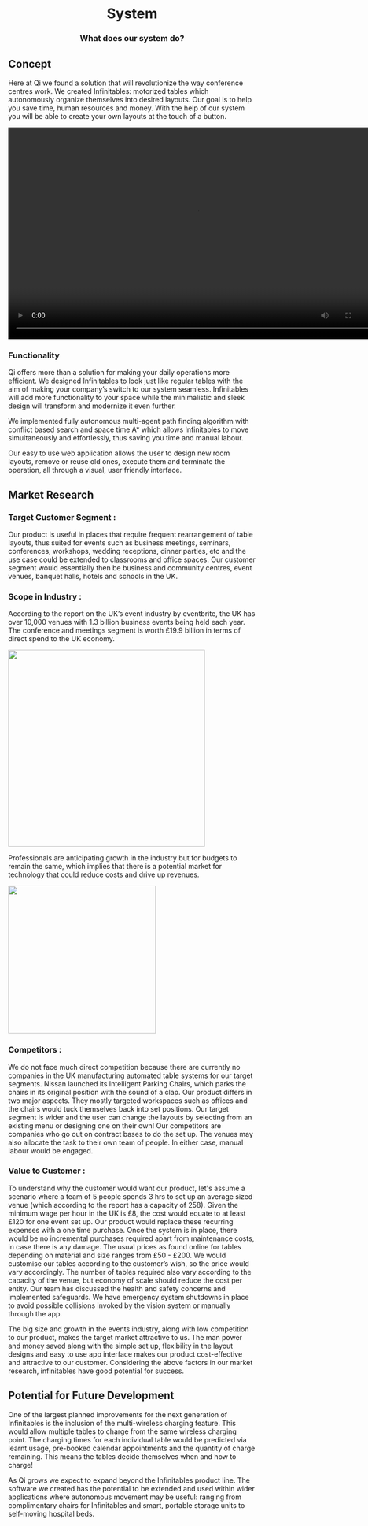 <h1 align="center">System</h1>
<h3 align="center">What does our system do?</h3>

## Concept

Here at Qi we found a solution that will revolutionize the way conference centres work. We created Infinitables: motorized tables which autonomously organize themselves into desired layouts. Our goal is to help you save time, human resources and money. With the help of our system you will be able to create your own layouts at the touch of a button.

<video width="764" height="430" controls>
  <source src="static/videos/value_prop.mp4" type="video/mp4">
</video>


### Functionality

Qi offers more than a solution for making your daily operations more efficient. We designed Infinitables to look just like regular tables with the aim of making your company’s switch to our system seamless. Infinitables will add more functionality to your space while the minimalistic and sleek design will transform and modernize it even further.

We implemented fully autonomous multi-agent path finding algorithm with conflict based search and space time A* which allows Infinitables to move simultaneously and effortlessly, thus saving you time and manual labour.

Our easy to use web application allows the user to design new room layouts, remove or reuse old ones, execute them and terminate the operation, all through a visual, user friendly interface.


## Market Research


### Target Customer Segment :

Our product is useful in places that require frequent rearrangement of table layouts, thus suited for events such as business meetings, seminars, conferences, workshops, wedding receptions, dinner parties, etc and the use case could be extended to classrooms and office spaces. Our customer segment would essentially then be business and community centres, event venues, banquet halls, hotels and schools in the UK. 

### Scope in Industry : 

According to the report on the UK’s event industry by eventbrite, the UK has over 10,000 venues with 1.3 billion business events being held each year. The conference and meetings segment is worth £19.9 billion in terms of direct spend to the UK economy. 

<img src="static/imgs/market_research1.png" width="400"/> 

Professionals are anticipating growth in the industry but for budgets to remain the same, which implies that there is a potential market for technology that could reduce costs and drive up revenues. 

<img src="static/imgs/market_research2.png" width="300"/> 

### Competitors :

We do not face much direct competition because there are currently no companies in the UK manufacturing automated table systems for our target segments. Nissan launched its Intelligent Parking Chairs, which parks the chairs in its original position with the sound of a clap. Our product differs in two major aspects. They mostly targeted workspaces such as offices and the chairs would tuck themselves back into set positions. Our target segment is wider and the user can change the layouts by selecting from an existing menu or designing one on their own! 
Our competitors are companies who go out on contract bases to do the set up. The venues may also allocate the task to their own team of people. In either case, manual labour would be engaged. 


### Value to Customer :
To understand why the customer would want our product, let's assume a scenario where a team of 5 people spends 3 hrs to set up an average sized venue (which according to the report has a capacity of 258). Given the minimum wage per hour in the UK is £8, the cost would equate to at least £120 for one event set up. 
Our product would replace these recurring expenses with a one time purchase.  Once the system is in place, there would be no incremental purchases required apart from maintenance costs, in case there is any damage. 
The usual prices as found online for tables depending on material and size ranges from £50 - £200. We would customise our tables according to the customer’s wish, so the price would vary accordingly. The number of tables required also vary according to the capacity of the venue, but economy of scale should reduce the cost per entity. 
Our team has discussed the health and safety concerns and implemented safeguards. We have emergency system shutdowns in place to avoid possible collisions invoked by the vision system or manually through the app. 


The big size and growth in the events industry, along with low competition to our product, makes the target market attractive to us. The man power and money saved along with the simple set up, flexibility in the layout designs and easy to use app interface makes our product cost-effective and attractive to our customer. Considering the above factors in our market research, infinitables have good potential for success. 



## Potential for Future Development

One of the largest planned improvements for the next generation of Infinitables is the inclusion of the multi-wireless charging feature. This would allow multiple tables to charge from the same wireless charging point. The charging times for each individual table would be predicted via learnt usage, pre-booked calendar appointments and the quantity of charge remaining. This means the tables decide themselves when and how to charge!

As Qi grows we expect to expand beyond the Infinitables product line. The software we created has the potential to be extended and used within wider applications where autonomous movement may be useful: ranging from complimentary chairs for Infinitables and smart, portable storage units to self-moving hospital beds.
